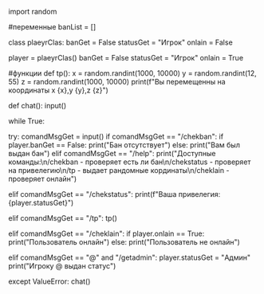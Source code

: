 import random

#переменные
banList = []

class plaeyrClas:
   banGet = False
   statusGet = "Игрок"
   onlain = False

player = plaeyrClas()
banGet = False
statusGet = "Игрок"
onlain = True

#функции
def tp():
       x = random.randint(1000, 10000)
       y = random.randint(12, 55)
       z = random.randint(1000, 10000)
       print(f"Вы перемещенны на координаты x {x},y {y},z {z}")

def chat():
    input()


while True:

 try:
  comandMsgGet = input()
  if comandMsgGet == "/chekban":
       if player.banGet == False:
          print("Бан отсутствует")
       else:
          print("Вам был выдан бан")
  elif comandMsgGet == "/help":
      print("Доступные команды:\n/chekban - проверяет есть ли бан\n/chekstatus - проверяет на привелегию\n/tp - выдает рандомные кординаты\n/cheklain - проверяет онлайн")

  elif comandMsgGet == "/chekstatus":
          print(f"Ваша привелегия: {player.statusGet}")

  elif comandMsgGet == "/tp":
         tp()

  elif comandMsgGet == "/cheklain":
      if player.onlain == True:
          print("Пользователь онлайн")
      else:
          print("Пользователь не онлайн")

  elif comandMsgGet == "@" and "/getadmin":
      player.statusGet = "Админ"
      print("Игроку @ выдан статус")

 except ValueError:
     chat()



